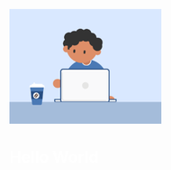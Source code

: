 
<div float="left" >
    <p>
    <img src="https://github.com/Akshaytomar893/Akshaytomar893/blob/main/typing_animmation.gif" width="270"  />
    </p>
    <h1 style="color:white">Hello World</h1>
</div>

